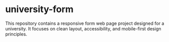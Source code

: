 # university-form
This repository contains a responsive form web page project designed for a university. It focuses on clean layout, accessibility, and mobile-first design principles.
